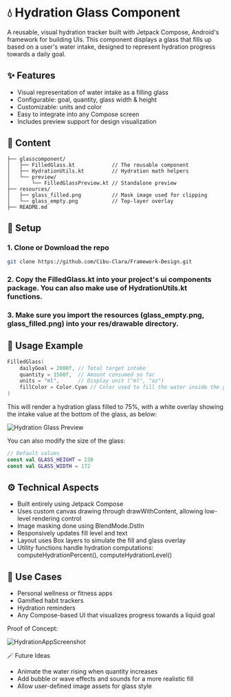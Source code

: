 # 💧 Hydration Glass Component

A reusable, visual hydration tracker built with Jetpack Compose, Android's framework for building UIs. This component displays a glass that fills up based on a user's water intake, designed to represent hydration progress towards a daily goal.

## ✨ Features

- Visual representation of water intake as a filling glass
- Configurable: goal, quantity, glass width & height
- Customizable: units and color
- Easy to integrate into any Compose screen
- Includes preview support for design visualization

## 📂 Content

```plaintext
├── glasscomponent/
│   ├── FilledGlass.kt            // The reusable component
│   ├── HydrationUtils.kt         // Hydration math helpers
│   └── preview/
│       └── FilledGlassPreview.kt // Standalone preview
├── resources/
│   ├── glass_filled.png          // Mask image used for clipping
│   └── glass_empty.png           // Top-layer overlay
├── README.md
```

## 🔧 Setup

### 1. Clone or Download the repo

```bash
git clone https://github.com/Cibu-Clara/Framework-Design.git
```

### 2. Copy the FilledGlass.kt into your project's ui components package. You can also make use of HydrationUtils.kt functions.

### 3. Make sure you import the resources (glass_empty.png, glass_filled.png) into your res/drawable directory.

## 🚀 Usage Example

```kotlin 
FilledGlass(
    dailyGoal = 2000f, // Total target intake
    quantity = 1500f,  // Amount consumed so far
    units = "ml",      // Display unit ("ml", "oz")
    fillColor = Color.Cyan // Color used to fill the water inside the glass
)
```

This will render a hydration glass filled to 75%, with a white overlay showing the intake value at the bottom of the glass, as below:

![Hydration Glass Preview](https://github.com/user-attachments/assets/2d3463fa-b7d6-4a98-a19e-e25e4b3d7e25)

You can also modify the size of the glass:

```kotlin
// Default values
const val GLASS_HEIGHT = 230
const val GLASS_WIDTH = 172  
```

## ⚙️ Technical Aspects

- Built entirely using Jetpack Compose
- Uses custom canvas drawing through drawWithContent, allowing low-level rendering control
- Image masking done using BlendMode.DstIn
- Responsively updates fill level and text
- Layout uses Box layers to simulate the fill and glass overlay
- Utility functions handle hydration computations: computeHydrationPercent(), computeHydrationLevel()

## 🧩 Use Cases

- Personal wellness or fitness apps
- Gamified habit trackers
- Hydration reminders
- Any Compose-based UI that visualizes progress towards a liquid goal

Proof of Concept:

![HydrationAppScreenshot](https://github.com/user-attachments/assets/80c730c4-8889-4c69-be08-c491bbdad308)

🪄 Future Ideas

- Animate the water rising when quantity increases
- Add bubble or wave effects and sounds for a more realistic fill
- Allow user-defined image assets for glass style
